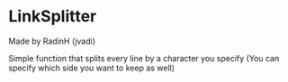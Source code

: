 # LinkSplitter

Made by RadinH (jvadi)

Simple function that splits every line by a character you specify (You can specify which side you want to keep as well)